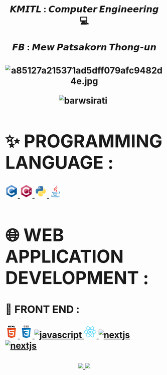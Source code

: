 <h1 align="center">𝙆𝙈𝙄𝙏𝙇 : 𝘾𝙤𝙢𝙥𝙪𝙩𝙚𝙧 𝙀𝙣𝙜𝙞𝙣𝙚𝙚𝙧𝙞𝙣𝙜 💻</h1>
<h1 align="center">𝙁𝘽 : 𝙈𝙚𝙬 𝙋𝙖𝙩𝙨𝙖𝙠𝙤𝙧𝙣 𝙏𝙝𝙤𝙣𝙜-𝙪𝙣</h1>
<h1 align="center"𝙄𝙂 : 𝙢𝙚𝙬_𝙥𝙠𝙠 </h1>
<img src="https://www.img.in.th/images/a85127a215371ad5dff079afc9482d4e.jpg" alt="a85127a215371ad5dff079afc9482d4e.jpg" border="0" />
<p align="center">
<img  src="https://github-readme-stats.vercel.app/api/top-langs?username=mewpk&show_icons=true&locale=en&layout=compact" alt="barwsirati" />&nbsp;
</p>
  <div align="center">
  <h1 align="left">✨ PROGRAMMING LANGUAGE :</h1>
<p align="left">


  <a href="https://www.cprogramming.com/" target="_blank">
    <img
      src="https://raw.githubusercontent.com/devicons/devicon/master/icons/c/c-original.svg"
      alt="c"
      width="40"
      height="40"
    />
  </a>
  <a href="https://www.w3schools.com/cpp/" target="_blank">
    <img
      src="https://raw.githubusercontent.com/devicons/devicon/master/icons/cplusplus/cplusplus-original.svg"
      alt="cplusplus"
      width="40"
      height="40"
    />
  </a>
  <a href="https://www.python.org" target="_blank">
    <img
      src="https://raw.githubusercontent.com/devicons/devicon/master/icons/python/python-original.svg"
      alt="python"
      width="40"
      height="40"
    />
  </a>
    <a 
     href="https://www.java.com" 
     target="_blank" > 
    <img 
         src="https://raw.githubusercontent.com/devicons/devicon/master/icons/java/java-original.svg" 
         alt="java"
         width="40" 
         height="40"
    /> 
  </a>
  </p>
  <h1 align="left">🌐 WEB APPLICATION DEVELOPMENT :</h1>
  <h3 align="left">🔎 FRONT END :</h3>
<p align="left">
   
  <a href="https://www.w3.org/html/" target="_blank">
    <img
      src="https://raw.githubusercontent.com/devicons/devicon/master/icons/html5/html5-original-wordmark.svg"
      alt="html5"
      width="40"
      height="40"
    />
  </a>
  <a href="https://www.w3schools.com/css/" target="_blank">
    <img
      src="https://raw.githubusercontent.com/devicons/devicon/master/icons/css3/css3-original-wordmark.svg"
      alt="css3"
      width="40"
      height="40"
    />
  </a>
  <a
    href="https://developer.mozilla.org/en-US/docs/Web/JavaScript"
    target="_blank"
  >
    <img
      src="https://i0.wp.com/www.duomimikry.de/wp-content/uploads/2016/03/js-logo.png?fit=500%2C500&ssl=1"
      alt="javascript"
      width="40"
      height="40"
    />
  </a>
  <a href="https://reactjs.org/" target="_blank">
    <img
      src="https://raw.githubusercontent.com/devicons/devicon/master/icons/react/react-original.svg"
      alt="react"
      width="40"
      height="40"
    />
  </a>
    <a href="https://vuejs.org/" target="_blank">
    <img
      src="https://upload.wikimedia.org/wikipedia/commons/thumb/9/95/Vue.js_Logo_2.svg/512px-Vue.js_Logo_2.svg.png"
      alt="nextjs"
      width="40"
      height="40"
    />
  </a>
  <a href="https://nextjs.org/" target="_blank">
    <img
      src="https://cdn.worldvectorlogo.com/logos/nextjs-3.svg"
      alt="nextjs"
      width="40"
      height="40"
    />
  </a>

  
 
</p>
<a href="https://discord.gg/UGjttTJDaR">
    <img src="https://img.shields.io/twitter/url?color=white&label=Discord&logo=Discord&style=for-the-badge&url=https%3A%2F%2Fdiscord.gg%2FUGjttTJDaR" />
  </a>
    <a href="https://www.youtube.com/channel/UCUu_s6qGQlWW2YVQeDD4CVw">
    <img src="https://img.shields.io/twitter/url?color=white&label=Youtube&logo=Youtube&logoColor=red&style=for-the-badge&url=https%3A%2F%2Fwww.youtube.com%2Fchannel%2FUCUu_s6qGQlWW2YVQeDD4CVw" /></a>
    </div>
    
